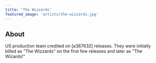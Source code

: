 ```yaml
---
title: 'The Wizzards'
featured_image: 'artists/the-wizzards.jpg'
---
```


## About

US production team credited on [a367632] releases.
They were initially billed as "The Wizzards" on the first few releases and later as "The Wizards!"
